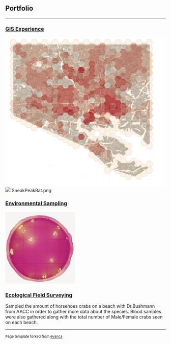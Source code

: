 ## Portfolio

---
### [GIS Experience](/project_probation/index)

<img src="images/SneakPeakVacancy.png?raw=true"/>
<img src="images/SneakPeakRat.png.png?raw=true"/>
SneakPeakRat.png

### [Environmental Sampling](/project_probation/index)

<img src="images/EBSneakPeak.PNG?raw=true"/>

### [Ecological Field Surveying](/project_probation/index) 
Sampled the amount of horsehoes crabs on a beach with Dr.Bushmann from AACC in order to gather more data about the species. Blood samples were also gathered along with the total number of Male/Female crabs seen on each beach.

---
<p style="font-size:11px">Page template forked from <a href="https://github.com/evanca/quick-portfolio">evanca</a></p>
<!-- Remove above link if you don't want to attibute -->
